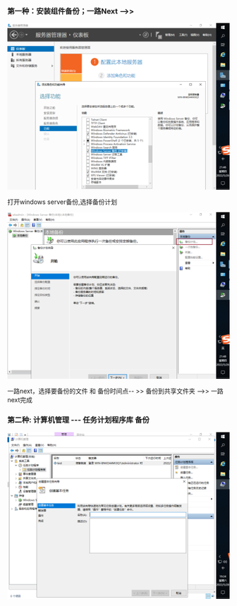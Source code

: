 ### 第一种：安装组件备份；一路Next -->> 
![imag](https://github.com/fengxunzhe/index/blob/main/Win10/44.png)

打开windows server备份,选择备份计划

![imag](https://github.com/fengxunzhe/index/blob/main/Win10/55.png)

一路next，选择要备份的文件 和  备份时间点-- >> 备份到共享文件夹 -->> 一路next完成

### 第二种: 计算机管理 --- 任务计划程序库 备份
![imag](https://github.com/fengxunzhe/index/blob/main/Win10/160.png)
